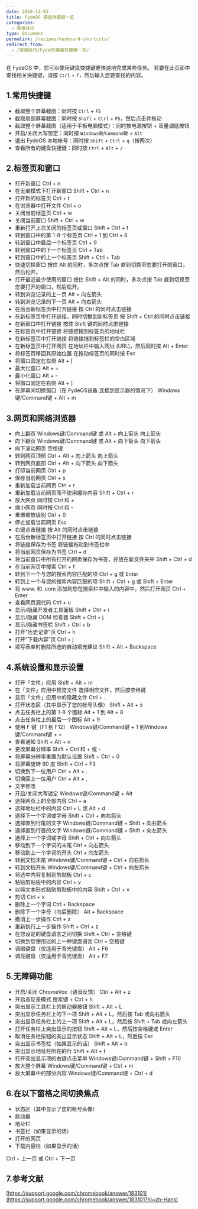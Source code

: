 ```yaml
---
date: 2018-11-03
title: FydeOS 键盘快捷键一览
categories:
  - 使用技巧
type: Document
permalink: /recipes/keyboard-shortcuts/
redirect_from:
  - /使用技巧/FydeOS键盘快捷键一览/
---
```

在 FydeOS 中，您可以使用键盘快捷键更快速地完成某些任务。
若要在此页面中查找相关快捷键，请按 `Ctrl` + `f`，然后输入您要查找的内容。

## 1.常用快捷键

 - 截取整个屏幕截图：同时按 `Ctrl` + `F5`
 - 截取局部屏幕截图：同时按 `Shift` + `Ctrl` + `F5`，然后点击并拖动
 - 截取整个屏幕截图（适用于平板电脑模式）：同时按电源按钮 + 音量调低按钮
 - 开启/关闭大写锁定：同时按 `Windows键`/`Command键` + `Alt`
 - 退出 FydeOS 本地帐号：同时按 `Shift` + `Ctrl` + `q`（按两次）
 - 查看所有的键盘快捷键：同时按 `Ctrl` + `Alt` + `/`

## 2.标签页和窗口

 - 打开新窗口    Ctrl + n
 - 在无痕模式下打开新窗口	Shift + Ctrl + n
 - 打开新的标签页  Ctrl + t
 - 在浏览器中打开文件	Ctrl + o
 - 关闭当前标签页	Ctrl + w
 - 关闭当前窗口	Shift + Ctrl + w
 - 重新打开上次关闭的标签页或窗口	Shift + Ctrl + t
 - 转到窗口中的第 1-8 个标签页	Ctrl + 1 到 Ctrl + 8
 - 转到窗口中最后一个标签页	Ctrl + 9
 - 转到窗口中的下一个标签页	Ctrl + Tab
 - 转到窗口中的上一个标签页	Shift + Ctrl + Tab
 - 快速切换窗口	按住 Alt 的同时，多次点按 Tab 直到切换至您要打开的窗口，然后松开。
 - 打开最近最少使用的窗口	按住 Shift + Alt 的同时，多次点按 Tab 直到切换至您要打开的窗口，然后松开。
 - 转到浏览记录的上一页	Alt + 向左箭头 
 - 转到浏览记录的下一页	Alt + 向右箭头  
 - 在后台新标签页中打开链接	按 Ctrl 的同时点击链接
 - 在新标签页中打开链接，同时切换到新标签页	按 Shift + Ctrl 的同时点击链接
 - 在新窗口中打开链接	按住 Shift 键的同时点击链接
 - 在标签页中打开链接	将链接拖到标签页的地址栏
 - 在新标签页中打开链接	将链接拖到标签栏的空白区域
 - 在新标签页中打开网页	在地址栏中输入网址 (URL)，然后同时按 Alt + Enter
 - 将标签页移回其原始位置	在拖动标签页的同时按 Esc
 - 将窗口固定在左侧 Alt + \[
 - 最大化窗口	Alt + =
 - 最小化窗口	Alt + -
 - 将窗口固定在右侧	Alt + ]
 - 在屏幕间切换窗口（在 FydeOS设备 连接到显示器的情况下）	Windows键/Command键 + Alt + m
 
## 3.网页和网络浏览器

 - 向上翻页	Windows键/Command键 或 Alt + 向上箭头  向上箭头
 - 向下翻页	Windows键/Command键 或 Alt + 向下箭头  向下箭头
 - 向下滚动网页	空格键
 - 转到网页顶部	Ctrl + Alt + 向上箭头  向上箭头
 - 转到网页底部	Ctrl + Alt + 向下箭头  向下箭头
 - 打印当前网页	Ctrl + p
 - 保存当前网页	Ctrl + s
 - 重新加载当前网页	Ctrl + r
 - 重新加载当前网页而不使用缓存内容	Shift + Ctrl + r
 - 放大网页	同时按 Ctrl 和 +
 - 缩小网页	同时按 Ctrl 和 -
 - 重置缩放级别	Ctrl + 0
 - 停止加载当前网页	Esc
 - 右键点击链接	按 Alt 的同时点击链接
 - 在后台新标签页中打开链接	按 Ctrl 的同时点击链接
 - 将链接保存为书签	将链接拖动到书签栏中
 - 将当前网页保存为书签	Ctrl + d
 - 将当前窗口中所有打开的网页保存为书签，并放在新文件夹中	Shift + Ctrl + d
 - 在当前网页中搜索	Ctrl + f
 - 转到下一个与您的搜索内容匹配的项	Ctrl + g 或 Enter
 - 转到上一个与您的搜索内容匹配的项	Shift + Ctrl + g 或 Shift + Enter
 - 将 www. 和 .com 添加到您在搜索栏中输入的内容中，然后打开网页	Ctrl + Enter
 - 查看网页源代码	Ctrl + u
 - 显示/隐藏开发者工具面板	Shift + Ctrl + i
 - 显示/隐藏 DOM 检查器	Shift + Ctrl + j
 - 显示/隐藏书签栏	Shift + Ctrl + b
 - 打开“历史记录”页	Ctrl + h
 - 打开“下载内容”页	Ctrl + j
 - 填写表单时删除所选的自动填充建议	Shift + Alt + Backspace

## 4.系统设置和显示设置

 - 打开「文件」应用	Shift + Alt + m
 - 在「文件」应用中预览文件	选择相应文件，然后按空格键
 - 显示「文件」应用中的隐藏文件	Ctrl + .
 - 打开状态区（其中显示了您的帐号头像）	Shift + Alt + s
 - 点击任务栏上的第 1-8 个图标	Alt + 1 到 Alt + 8
 - 点击任务栏上的最后一个图标	Alt + 9
 - 使用 F 键（F1 到 F12）	Windows键/Command键 + 1 到Windows键/Command键 + =
 - 查看通知	Shift + Alt + n
 - 更改屏幕分辨率	Shift + Ctrl 和 + 或 -
 - 将屏幕分辨率重置为默认设置	Shift + Ctrl + 0
 - 将屏幕旋转 90 度	Shift + Ctrl + F3
 - 切换到下一位用户	Ctrl + Alt + .
 - 切换回上一位用户	Ctrl + Alt + ,
 - 文字修改
 - 开启/关闭大写锁定	Windows键/Command键 + Alt
 - 选择网页上的全部内容	Ctrl + a
 - 选择地址栏中的内容	Ctrl + L 或 Alt + d
 - 选择下一个字词或字母	Shift + Ctrl + 向右箭头  
 - 选择直到行尾的文字	Windows键/Command键 + Shift + 向右箭头  
 - 选择直到行首的文字	Windows键/Command键 + Shift + 向左箭头 
 - 选择上一个字词或字母	Shift + Ctrl + 向左箭头 
 - 移动到下一个字词的末尾	Ctrl + 向右箭头  
 - 移动到上一个字词的开头	Ctrl + 向左箭头 
 - 转到文档末尾	Windows键/Command键 + Ctrl + 向右箭头  
 - 转到文档开头	 Windows键/Command键 + Ctrl + 向左箭头 
 - 将选中内容复制到剪贴板	Ctrl + c
 - 粘贴剪贴板中的内容	Ctrl + v
 - 以纯文本形式粘贴剪贴板中的内容	Shift + Ctrl + v
 - 剪切	Ctrl + x
 - 删除上一个字词	Ctrl + Backspace
 - 删除下一个字母（向后删除）	Alt + Backspace
 - 撤消上一步操作	Ctrl + z
 - 重新执行上一步操作	Shift + Ctrl + z
 - 在您设定的键盘语言之间切换	Shift + Ctrl + 空格键
 - 切换到您使用过的上一种键盘语言	Ctrl + 空格键
 - 调暗键盘（仅适用于背光键盘）	Alt + F6
 - 调亮键盘（仅适用于背光键盘）	Alt + F7

## 5.无障碍功能

 - 开启/关闭 ChromeVox（语音反馈）	Ctrl + Alt + z
 - 开启高反差模式	搜索键 + Ctrl + h
 - 突出显示工具栏上的启动器按钮	Shift + Alt + L
 - 突出显示任务栏上的下一项	Shift + Alt + L，然后按 Tab 或向右箭头
 - 突出显示任务栏上的上一项	Shift + Alt + L，然后按 Shift + Tab 或向左箭头
 - 打开任务栏上突出显示的按钮	Shift + Alt + L，然后按空格键或 Enter
 - 取消任务栏按钮的突出显示状态	Shift + Alt + L，然后按 Esc
 - 突出显示书签栏（如果显示的话）	Shift + Alt + b
 - 突出显示地址栏所在的行	Shift + Alt + t
 - 打开突出显示项的右键点击菜单	Windows键/Command键 + Shift + F10
 - 放大整个屏幕	Windows键/Command键 + Ctrl + m
 - 放大屏幕中的部分内容	Windows键/Command键 + Ctrl + d

## 6.在以下窗格之间切换焦点

 - 状态区（其中显示了您的帐号头像）
 - 启动器
 - 地址栏
 - 书签栏（如果显示的话）
 - 打开的网页
 - 下载内容栏（如果显示的话）

Ctrl + 上一页 或 Ctrl + 下一页

## 7.参考文献

[https://support.google.com/chromebook/answer/183101](https://support.google.com/chromebook/answer/183101?hl=zh-Hans)